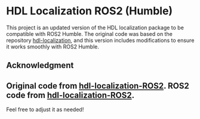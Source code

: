 # HDL Localization ROS2 (Humble)

This project is an updated version of the HDL localization package to be compatible with ROS2 Humble. The original code was based on the repository [hdl-localization](https://github.com/koide3/hdl_localization), and this version includes modifications to ensure it works smoothly with ROS2 Humble.


## Acknowledgment
Original code from [hdl-localization-ROS2](https://github.com/koide3/hdl_localization).
ROS2 code from [hdl-localization-ROS2](https://github.com/pyc5714/hdl-localization-ROS2).
---

Feel free to adjust it as needed!